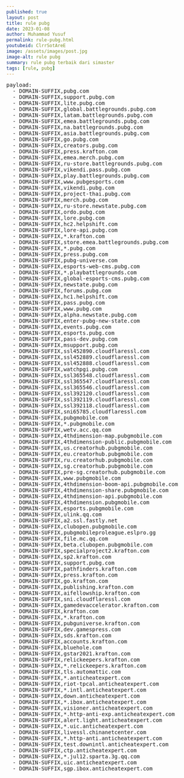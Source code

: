 ```yaml
---
published: true
layout: post
title: rule pubg
date: 2023-01-08
author: Muhammad Yusuf
permalink: rule-pubg.html
youtubeid: ClrrSotAreE
image: /assets/images/post.jpg
image-alt: rule pubg
summary: rule pubg terbaik dari simaster
tags: [rule, pubg]
---
```


<pre>
payload:
  - DOMAIN-SUFFIX,pubg.com
  - DOMAIN-SUFFIX,support.pubg.com
  - DOMAIN-SUFFIX,lite.pubg.com
  - DOMAIN-SUFFIX,global.battlegrounds.pubg.com
  - DOMAIN-SUFFIX,latam.battlegrounds.pubg.com
  - DOMAIN-SUFFIX,emea.battlegrounds.pubg.com
  - DOMAIN-SUFFIX,na.battlegrounds.pubg.com
  - DOMAIN-SUFFIX,asia.battlegrounds.pubg.com
  - DOMAIN-SUFFIX,go.pubg.com
  - DOMAIN-SUFFIX,creators.pubg.com
  - DOMAIN-SUFFIX,press.krafton.com
  - DOMAIN-SUFFIX,emea.merch.pubg.com
  - DOMAIN-SUFFIX,ru-store.battlegrounds.pubg.com
  - DOMAIN-SUFFIX,vikendi.pass.pubg.com
  - DOMAIN-SUFFIX,play.battlegrounds.pubg.com
  - DOMAIN-SUFFIX,www.pubgesports.com
  - DOMAIN-SUFFIX,vikendi.pubg.com
  - DOMAIN-SUFFIX,project-thai.pubg.com
  - DOMAIN-SUFFIX,merch.pubg.com
  - DOMAIN-SUFFIX,ru-store.newstate.pubg.com
  - DOMAIN-SUFFIX,ordo.pubg.com
  - DOMAIN-SUFFIX,lore.pubg.com
  - DOMAIN-SUFFIX,hc2.helpshift.com
  - DOMAIN-SUFFIX,lore-api.pubg.com
  - DOMAIN-SUFFIX,*.krafton.com
  - DOMAIN-SUFFIX,store.emea.battlegrounds.pubg.com
  - DOMAIN-SUFFIX,*.pubg.com
  - DOMAIN-SUFFIX,press.pubg.com
  - DOMAIN-SUFFIX,pubg-universe.com
  - DOMAIN-SUFFIX,esports-web-cms.pubg.com
  - DOMAIN-SUFFIX,*.playbattlegrounds.com
  - DOMAIN-SUFFIX,global-esports-cms.pubg.com
  - DOMAIN-SUFFIX,newstate.pubg.com
  - DOMAIN-SUFFIX,forums.pubg.com
  - DOMAIN-SUFFIX,hc1.helpshift.com
  - DOMAIN-SUFFIX,pass.pubg.com
  - DOMAIN-SUFFIX,www.pubg.com
  - DOMAIN-SUFFIX,alpha.newstate.pubg.com
  - DOMAIN-SUFFIX,enter-pubg-new-state.com
  - DOMAIN-SUFFIX,events.pubg.com
  - DOMAIN-SUFFIX,esports.pubg.com
  - DOMAIN-SUFFIX,pass-dev.pubg.com
  - DOMAIN-SUFFIX,msupport.pubg.com
  - DOMAIN-SUFFIX,ssl452890.cloudflaressl.com
  - DOMAIN-SUFFIX,ssl452889.cloudflaressl.com
  - DOMAIN-SUFFIX,ssl452888.cloudflaressl.com
  - DOMAIN-SUFFIX,watchpgi.pubg.com
  - DOMAIN-SUFFIX,ssl365548.cloudflaressl.com
  - DOMAIN-SUFFIX,ssl365547.cloudflaressl.com
  - DOMAIN-SUFFIX,ssl365546.cloudflaressl.com
  - DOMAIN-SUFFIX,ssl392120.cloudflaressl.com
  - DOMAIN-SUFFIX,ssl392119.cloudflaressl.com
  - DOMAIN-SUFFIX,ssl392118.cloudflaressl.com
  - DOMAIN-SUFFIX,sni65785.cloudflaressl.com
  - DOMAIN-SUFFIX,pubgmobile.com
  - DOMAIN-SUFFIX,*.pubgmobile.com
  - DOMAIN-SUFFIX,wetv.acc.qq.com
  - DOMAIN-SUFFIX,4thdimension-map.pubgmobile.com
  - DOMAIN-SUFFIX,4thdimension-public.pubgmobile.com
  - DOMAIN-SUFFIX,us.creatorhub.pubgmobile.com
  - DOMAIN-SUFFIX,eu.creatorhub.pubgmobile.com
  - DOMAIN-SUFFIX,ru.creatorhub.pubgmobile.com
  - DOMAIN-SUFFIX,sg.creatorhub.pubgmobile.com
  - DOMAIN-SUFFIX,pre-sg.creatorhub.pubgmobile.com
  - DOMAIN-SUFFIX,www.pubgmobile.com
  - DOMAIN-SUFFIX,4thdimension-boom-api.pubgmobile.com
  - DOMAIN-SUFFIX,4thdimension-share.pubgmobile.com
  - DOMAIN-SUFFIX,4thdimension-api.pubgmobile.com
  - DOMAIN-SUFFIX,4thdimension.pubgmobile.com
  - DOMAIN-SUFFIX,esports.pubgmobile.com
  - DOMAIN-SUFFIX,ulink.qq.com
  - DOMAIN-SUFFIX,a2.ssl.fastly.net
  - DOMAIN-SUFFIX,clubopen.pubgmobile.com
  - DOMAIN-SUFFIX,pubgmobileproleague.eslpro.gg
  - DOMAIN-SUFFIX,file.mc.qq.com
  - DOMAIN-SUFFIX,beta.clubopen.pubgmobile.com
  - DOMAIN-SUFFIX,specialproject2.krafton.com
  - DOMAIN-SUFFIX,sp2.krafton.com
  - DOMAIN-SUFFIX,support.pubg.com
  - DOMAIN-SUFFIX,pathfinders.krafton.com
  - DOMAIN-SUFFIX,press.krafton.com
  - DOMAIN-SUFFIX,go.krafton.com
  - DOMAIN-SUFFIX,publishing.krafton.com
  - DOMAIN-SUFFIX,aifellowship.krafton.com
  - DOMAIN-SUFFIX,sni.cloudflaressl.com
  - DOMAIN-SUFFIX,gamedevaccelerator.krafton.com
  - DOMAIN-SUFFIX,krafton.com
  - DOMAIN-SUFFIX,*.krafton.com
  - DOMAIN-SUFFIX,pubguniverse.krafton.com
  - DOMAIN-SUFFIX,dev.gamespress.com
  - DOMAIN-SUFFIX,sds.krafton.com
  - DOMAIN-SUFFIX,accounts.krafton.com
  - DOMAIN-SUFFIX,bluehole.com
  - DOMAIN-SUFFIX,gstar2021.krafton.com
  - DOMAIN-SUFFIX,relickeepers.krafton.com
  - DOMAIN-SUFFIX,*.relickeepers.krafton.com
  - DOMAIN-SUFFIX,tls.automattic.com
  - DOMAIN-SUFFIX,*.anticheatexpert.com
  - DOMAIN-SUFFIX,riot-tpcal.anticheatexpert.com
  - DOMAIN-SUFFIX,*.intl.anticheatexpert.com
  - DOMAIN-SUFFIX,down.anticheatexpert.com
  - DOMAIN-SUFFIX,*.ibox.anticheatexpert.com
  - DOMAIN-SUFFIX,visioner.anticheatexpert.com
  - DOMAIN-SUFFIX,*.http-anti-exp.anticheatexpert.com
  - DOMAIN-SUFFIX,alert.light.anticheatexpert.com
  - DOMAIN-SUFFIX,*.uic.anticheatexpert.com
  - DOMAIN-SUFFIX,livessl.chinanetcenter.com
  - DOMAIN-SUFFIX,*.http-anti.anticheatexpert.com
  - DOMAIN-SUFFIX,test.downintl.anticheatexpert.com
  - DOMAIN-SUFFIX,ctp.anticheatexpert.com
  - DOMAIN-SUFFIX,*.jul12.sparta.3g.qq.com
  - DOMAIN-SUFFIX,uic.anticheatexpert.com
  - DOMAIN-SUFFIX,sgp.ibox.anticheatexpert.com
</pre>